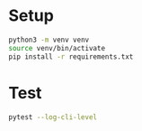 # Setup

```zsh
python3 -m venv venv
source venv/bin/activate
pip install -r requirements.txt
```

# Test

```zsh
pytest --log-cli-level
```